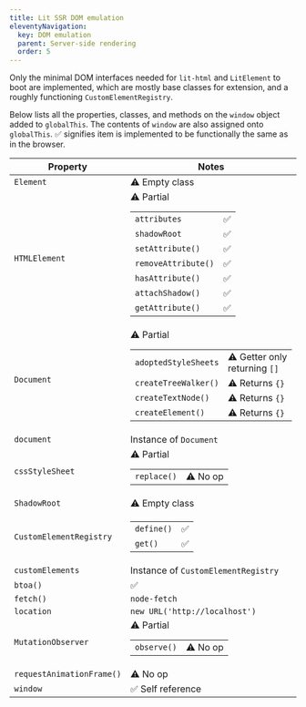 ```yaml
---
title: Lit SSR DOM emulation
eleventyNavigation:
  key: DOM emulation
  parent: Server-side rendering
  order: 5
---
```


Only the minimal DOM interfaces needed for `lit-html` and `LitElement` to boot are implemented, which are mostly base classes for extension, and a roughly functioning `CustomElementRegistry`.

Below lists all the properties, classes, and methods on the `window` object added to `globalThis`. The contents of `window` are also assigned onto `globalThis`. ✅ signifies item is implemented to be functionally the same as in the browser.

| Property | Notes |
|-|-|
| `Element` | ⚠️ Empty class |
| `HTMLElement` | ⚠️ Partial <table><tbody><tr><td>`attributes`</td><td>✅</td><tr><td>`shadowRoot`</td><td>✅</td><tr><td>`setAttribute()`</td><td>✅</td><tr><td>`removeAttribute()`</td><td>✅</td><tr><td>`hasAttribute()`</td><td>✅</td><tr><td>`attachShadow()`</td><td>✅</td><tr><td>`getAttribute()`</td><td>✅</td></tr></tbody></table> |
| `Document` | ⚠️ Partial <table><tbody><tr><td>`adoptedStyleSheets`</td><td>⚠️ Getter only returning `[]`</td><tr><td>`createTreeWalker()`</td><td>⚠️ Returns `{}`</td><tr><td>`createTextNode()`</td><td>⚠️ Returns `{}`</td><tr><td>`createElement()`</td><td>⚠️ Returns `{}`</td></tr></tbody></table> |
| `document` | Instance of `Document` |
| `cssStyleSheet` | ⚠️ Partial <table><tbody><tr><td>`replace()`</td><td>⚠️ No op</td></tr></tbody></table> |
| `ShadowRoot` | ⚠️ Empty class |
| `CustomElementRegistry` | <table><tbody><tr><td>`define()`</td><td>✅</td></tr><tr><td>`get()`</td><td>✅</td></tr></tbody></table> |
| `customElements` | Instance of `CustomElementRegistry` |
| `btoa()` | ✅ |
| `fetch()` | `node-fetch` |
| `location` | `new URL('http://localhost')` |
| `MutationObserver` | ⚠️ Partial <table><tbody><tr><td>`observe()`</td><td>⚠️ No op</td></tr></tbody></table> |
| `requestAnimationFrame()` | ⚠️ No op |
| `window` | ✅ Self reference |

